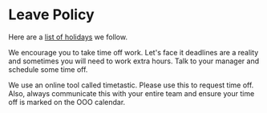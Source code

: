 # Leave Policy

Here are a [list of holidays](holiday-list.md) we follow.

We encourage you to take time off work. Let's face it deadlines are a reality and sometimes you will need to work extra hours. Talk to your manager and schedule some time off. 

We use an online tool called timetastic. Please use this to request time off. Also, always communicate this with your entire team and ensure your time off is marked on the OOO calendar.

